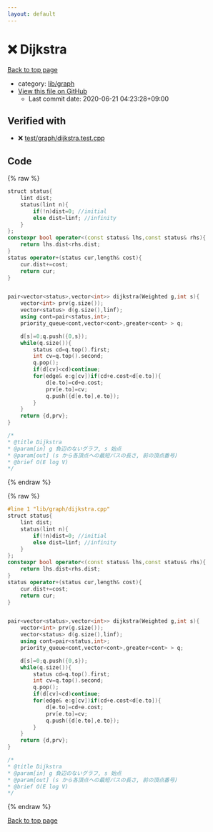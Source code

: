 ```yaml
---
layout: default
---
```


<!-- mathjax config similar to math.stackexchange -->
<script type="text/javascript" async
  src="https://cdnjs.cloudflare.com/ajax/libs/mathjax/2.7.5/MathJax.js?config=TeX-MML-AM_CHTML">
</script>
<script type="text/x-mathjax-config">
  MathJax.Hub.Config({
    TeX: { equationNumbers: { autoNumber: "AMS" }},
    tex2jax: {
      inlineMath: [ ['$','$'] ],
      processEscapes: true
    },
    "HTML-CSS": { matchFontHeight: false },
    displayAlign: "left",
    displayIndent: "2em"
  });
</script>

<script type="text/javascript" src="https://cdnjs.cloudflare.com/ajax/libs/jquery/3.4.1/jquery.min.js"></script>
<script src="https://cdn.jsdelivr.net/npm/jquery-balloon-js@1.1.2/jquery.balloon.min.js" integrity="sha256-ZEYs9VrgAeNuPvs15E39OsyOJaIkXEEt10fzxJ20+2I=" crossorigin="anonymous"></script>
<script type="text/javascript" src="../../../assets/js/copy-button.js"></script>
<link rel="stylesheet" href="../../../assets/css/copy-button.css" />


# :x: Dijkstra

<a href="../../../index.html">Back to top page</a>

* category: <a href="../../../index.html#6e267a37887a7dcb68cbf7008d6c7e48">lib/graph</a>
* <a href="{{ site.github.repository_url }}/blob/master/lib/graph/dijkstra.cpp">View this file on GitHub</a>
    - Last commit date: 2020-06-21 04:23:28+09:00




## Verified with

* :x: <a href="../../../verify/test/graph/dijkstra.test.cpp.html">test/graph/dijkstra.test.cpp</a>


## Code

<a id="unbundled"></a>
{% raw %}
```cpp
﻿struct status{
	lint dist;
	status(lint n){
		if(!n)dist=0; //initial
		else dist=linf; //infinity
	}
};
constexpr bool operator<(const status& lhs,const status& rhs){
	return lhs.dist<rhs.dist;
}
status operator+(status cur,length& cost){
	cur.dist+=cost;
	return cur;
}


pair<vector<status>,vector<int>> dijkstra(Weighted g,int s){
	vector<int> prv(g.size());
	vector<status> d(g.size(),linf);
	using cont=pair<status,int>;
	priority_queue<cont,vector<cont>,greater<cont> > q;

	d[s]=0;q.push({0,s});
	while(q.size()){
		status cd=q.top().first;
		int cv=q.top().second;
		q.pop();
		if(d[cv]<cd)continue;
		for(edge& e:g[cv])if(cd+e.cost<d[e.to]){
			d[e.to]=cd+e.cost;
			prv[e.to]=cv;
			q.push({d[e.to],e.to});
		}
	}
	return {d,prv};
}

/*
* @title Dijkstra
* @param[in] g 負辺のないグラフ, s 始点
* @param[out] (s から各頂点への最短パスの長さ, 前の頂点番号) 
* @brief O(E log V)
*/
```
{% endraw %}

<a id="bundled"></a>
{% raw %}
```cpp
#line 1 "lib/graph/dijkstra.cpp"
﻿struct status{
	lint dist;
	status(lint n){
		if(!n)dist=0; //initial
		else dist=linf; //infinity
	}
};
constexpr bool operator<(const status& lhs,const status& rhs){
	return lhs.dist<rhs.dist;
}
status operator+(status cur,length& cost){
	cur.dist+=cost;
	return cur;
}


pair<vector<status>,vector<int>> dijkstra(Weighted g,int s){
	vector<int> prv(g.size());
	vector<status> d(g.size(),linf);
	using cont=pair<status,int>;
	priority_queue<cont,vector<cont>,greater<cont> > q;

	d[s]=0;q.push({0,s});
	while(q.size()){
		status cd=q.top().first;
		int cv=q.top().second;
		q.pop();
		if(d[cv]<cd)continue;
		for(edge& e:g[cv])if(cd+e.cost<d[e.to]){
			d[e.to]=cd+e.cost;
			prv[e.to]=cv;
			q.push({d[e.to],e.to});
		}
	}
	return {d,prv};
}

/*
* @title Dijkstra
* @param[in] g 負辺のないグラフ, s 始点
* @param[out] (s から各頂点への最短パスの長さ, 前の頂点番号) 
* @brief O(E log V)
*/

```
{% endraw %}

<a href="../../../index.html">Back to top page</a>


